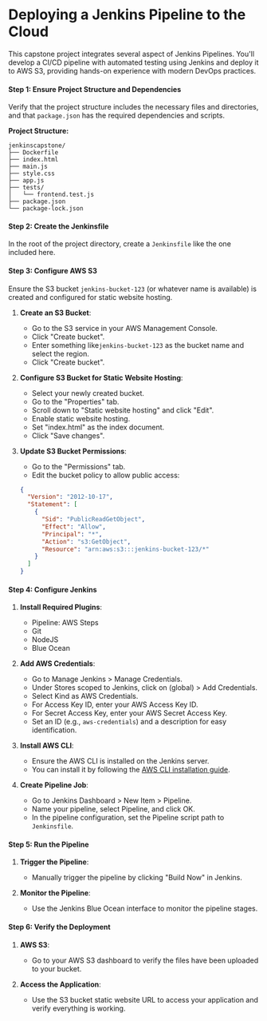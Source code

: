 # Deploying a Jenkins Pipeline to the Cloud

This capstone project integrates several aspect of Jenkins Pipelines. You'll develop a CI/CD pipeline with automated testing using Jenkins and deploy it to AWS S3, providing hands-on experience with modern DevOps practices.

#### Step 1: Ensure Project Structure and Dependencies
Verify that the project structure includes the necessary files and directories, and that `package.json` has the required dependencies and scripts.

**Project Structure:**
```
jenkinscapstone/
├── Dockerfile
├── index.html
├── main.js
├── style.css
├── app.js
├── tests/
│   └── frontend.test.js
├── package.json
└── package-lock.json
```

#### Step 2: Create the Jenkinsfile
In the root of the project directory, create a `Jenkinsfile` like the one included here.

#### Step 3: Configure AWS S3
Ensure the S3 bucket `jenkins-bucket-123` (or whatever name is available) is created and configured for static website hosting.

1. **Create an S3 Bucket**:
   - Go to the S3 service in your AWS Management Console.
   - Click "Create bucket".
   - Enter something like`jenkins-bucket-123` as the bucket name and select the region.
   - Click "Create bucket".

2. **Configure S3 Bucket for Static Website Hosting**:
   - Select your newly created bucket.
   - Go to the "Properties" tab.
   - Scroll down to "Static website hosting" and click "Edit".
   - Enable static website hosting.
   - Set "index.html" as the index document.
   - Click "Save changes".

3. **Update S3 Bucket Permissions**:
   - Go to the "Permissions" tab.
   - Edit the bucket policy to allow public access:
   ```json
   {
     "Version": "2012-10-17",
     "Statement": [
       {
         "Sid": "PublicReadGetObject",
         "Effect": "Allow",
         "Principal": "*",
         "Action": "s3:GetObject",
         "Resource": "arn:aws:s3:::jenkins-bucket-123/*"
       }
     ]
   }
   ```

#### Step 4: Configure Jenkins
1. **Install Required Plugins**:
   - Pipeline: AWS Steps
   - Git
   - NodeJS
   - Blue Ocean

2. **Add AWS Credentials**:
   - Go to Manage Jenkins > Manage Credentials.
   - Under Stores scoped to Jenkins, click on (global) > Add Credentials.
   - Select Kind as AWS Credentials.
   - For Access Key ID, enter your AWS Access Key ID.
   - For Secret Access Key, enter your AWS Secret Access Key.
   - Set an ID (e.g., `aws-credentials`) and a description for easy identification.


3. **Install AWS CLI**:
   - Ensure the AWS CLI is installed on the Jenkins server.
   - You can install it by following the [AWS CLI installation guide](https://docs.aws.amazon.com/cli/latest/userguide/install-cliv2.html).

4. **Create Pipeline Job**:
   - Go to Jenkins Dashboard > New Item > Pipeline.
   - Name your pipeline, select Pipeline, and click OK.
   - In the pipeline configuration, set the Pipeline script path to `Jenkinsfile`.

#### Step 5: Run the Pipeline
1. **Trigger the Pipeline**:
   - Manually trigger the pipeline by clicking "Build Now" in Jenkins.

2. **Monitor the Pipeline**:
   - Use the Jenkins Blue Ocean interface to monitor the pipeline stages.

#### Step 6: Verify the Deployment
1. **AWS S3**:
   - Go to your AWS S3 dashboard to verify the files have been uploaded to your bucket.

2. **Access the Application**:
   - Use the S3 bucket static website URL to access your application and verify everything is working.